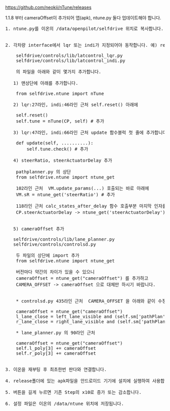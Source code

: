 https://github.com/neokii/nTune/releases

1.1.8 부터 cameraOffset이 추가되어 앱(apk), ntune.py 둘다 업데이트해야 합니다.

<pre>
1. ntune.py를 이온의 /data/openpilot/selfdrive 위치로 복사합니다.


2. 각차량 interface에서 lqr 또는 indi가 지정되어야 동작합니다. 예) ret.lateralTuning.init('lqr')

    selfdrive/controls/lib/latcontrol_lqr.py
    selfdrive/controls/lib/latcontrol_indi.py

    의 파일을 아래와 같이 몇가지 추가합니다.

   1) 맨상단에 아래를 추가합니다.
    
    from selfdrive.ntune import nTune

   2) lqr:27라인, indi:46라인 근처 self.reset() 아래에
    
    self.reset()
    self.tune = nTune(CP, self) # 추가
    
   3) lqr:47라인, indi:66라인 근처 update 함수블럭 첫 줄에 추가합니다.
    
    def update(self, ..........):
        self.tune.check() # 추가

   4) steerRatio, steerActuatorDelay 추가

    pathplanner.py 의 상단
    from selfdrive.ntune import ntune_get

    102라인 근처  VM.update_params(...) 호출되는 바로 아래에
    VM.sR = ntune_get('steerRatio') # 추가

    118라인 근처 calc_states_after_delay 함수 호출부분 마지막 인자를
    CP.steerActuatorDelay -> ntune_get('steerActuatorDelay') 로 수정


   5) cameraOffset 추가

   selfdrive/controls/lib/lane_planner.py
   selfdrive/controls/controlsd.py

    두 파일의 상단에 import 추가
    from selfdrive.ntune import ntune_get

    버전마다 약간의 차이가 있을 수 있으니
    cameraOffset = ntune_get("cameraOffset") 를 추가하고
    CAMERA_OFFSET -> cameraOffset 으로 대체만 하시기 바랍니다.


    * controlsd.py 435라인 근처  CAMERA_OFFSET 을 아래와 같이 수정합니다.

    cameraOffset = ntune_get("cameraOffset")
    l_lane_close = left_lane_visible and (self.sm['pathPlan'].lPoly[3] < (1.08 - cameraOffset))
    r_lane_close = right_lane_visible and (self.sm['pathPlan'].rPoly[3] > -(1.08 + cameraOffset))

    * lane_planner.py 의 90라인 근처

    cameraOffset = ntune_get("cameraOffset")
    self.l_poly[3] += cameraOffset
    self.r_poly[3] += cameraOffset


3. 이온을 재부팅 후 최초한번 판다와 연결합니다.

4. release폴더에 있는 apk파일을 안드로이드 기기에 설치에 실행하여 사용합니다.

5. 버튼을 길게 누르면 기존 Step의 x10로 증가 또는 감소합니다.

6. 설정 파일은 이온의 /data/ntune 위치에 저장됩니다.

</pre>
